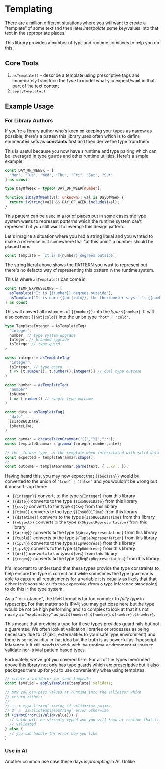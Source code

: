 # Templating

There are a million different situations where you will want to create a "template" of some text and then later _interpolate_ some key/values into that text in the appropriate places.

This library provides a number of type and runtime primitives to help you do this.

## Core Tools

1. `asTemplate()` - describe a template using prescriptive tags and immediately transform the _type_ to model what you expect/want in that part of the text content
2. `applyTemplate()`

## Example Usage

### For Library Authors

If you're a library author who's keen on keeping your types as narrow as possible, there's a pattern this library uses often which is to define enumerated sets as **constants** first and then derive the type from them.

This is useful because you now have a runtime and type pairing which can be leveraged in type guards and other runtime utilities. Here's a simple example:

```ts
const DAY_OF_WEEEK = [
  "Mon", "Tue", "Wed", "Thu", "Fri", "Sat", "Sun"
] as const;

type DayOfWeek = typeof DAY_OF_WEEK[number];

function isDayOfWeek(val: unknown): val is DayOfWeek {
  return isString(val) && DAY_OF_WEEK.includes(val);
}
```

This pattern can be used in a lot of places but in some cases the type system wants to represent _patterns_ which the runtime system can't represent but you still want to leverage this design pattern.

Let's imagine a situation where you had a string literal and you wanted to make a reference in it somewhere that "at this point" a number should be placed here:

```ts
const template = `It is ${number} degrees outside`;
```

The string literal above shows the PATTERN you want to represent but there's no defacto way of representing this pattern in the runtime system.

This is where `asTemplate()` can come in:

```ts
const TEMP_EXPRESSIONS = [
  asTemplate("It is {{number}} degrees outside"),
  asTemplate("It is darn {{hot|cold}}, the thermometer says it's {{number}} degrees outside")
] as const;
```

This will convert all instances of `{{number}}` into the _type_ `${number}`. It will also convert `{{hot|cold}}` into the union type `"hot" | "cold"`.

```ts
type TemplateInteger = AsTemplateTag<
  "integer",
  number, // type system upgrade
  Integer, // branded upgrade
  isInteger // type guard
>

const integer = asTemplateTag(
  "integer",
  isInteger, // type guard
  t => [t.number(), t.number().integer()] // dual type outcome
)

const number = asTemplateTag(
  "number",
  isNumber,
  t => t.number() // single type outcome
)

const date = asTemplateTag(
  "date",
  isIso8601Date,
  isDateLike,
)

const gammar = createTokenGrammar("{{","}}","::");
const templateGrammar = grammar(integer,number,date);

// the _future type_ of the template when interpolated with valid data
const expected = templateGrammar.shape();
//
const outcome = templateGrammar.parse(text, { ..kv.. });
```

Having heard this, you may now expect that `{{boolean}}` would be converted to the union of `"true" | "false"` and you wouldn't be wrong but it doesn't stop there:

- `{{integer}}` converts to the type `${Integer}` from this library
- `{{date}}` converts to the type `${Iso8601Date}` from this library
- `{{csv}}` converts to the type `${Csv}` from this library
- `{{time}}` converts to the type `${Iso8601Time}` from this library
- `{{datetime}}` converts to the type `${Iso8601DateTime}` from this library
- `{{object}}` converts to the type `${ObjectRepresentation}` from this library
- `{{array}}` converts to the type `${ArrayRepresentation}` from this library
- `{{tuple}}` converts to the type `${TupleRepresentation}` from this library
- `{{ipv4}}` converts to the type `${Ip4Address}` from this library
- `{{ipv6}}` converts to the type `${Ip6Address}` from this library
- `{{uri}}` converts to the type `${Uri}` from this library
- `{{regex}}` converts to the type `${RegExpRepresentation}` from this library

It's important to understand that these types provide the type constraints to help ensure the type is correct and while sometimes the type grammar is able to capture all requirements for a variable it is equally as likely that that either isn't possible or it's too expensive (from a type inference standpoint) to do this in the type system.

As a "for instance", the IPv6 format is far too complex to _fully type_ in typescript. For that matter so is IPv4; you may get close here but the type would be not be high performing and so complex to look at that it's not nearly as "explanatory" as just `${number}.${number}.${number}.${number}`.

This means that providng a type for these types provides guard rails but not a guarentee. We often look at validation libraries or processes as being necessary due to IO (aka, externalities to your safe type environment) and there is some validity in that idea but the truth is as powerful as Typescript inference is it still needs to work with the runtime environment at times to validate non-trivial pattern based types.

Fortunately, we've got you covered here. For all of the types mentioned above this library not only has type guards which are prescriptive but it also packages them up for you to use conveniently when using templates.

```ts
// create a validator for your template
const isValid = applyTemplate(template).validate;

// Now you can pass values at runtime into the validator which
// return either:
//
// 1. a type literal string if validation passes
// 2. a `InvalidTemplateString` error otherwise
if (isNotError(isValid(value))) {
  // value will be strongly typed and you will know at runtime that it has been
  // validated
} else {
  // you can handle the error how you like
}
```

### Use in AI

Another common use case these days is _prompting_ in AI. Unlike
